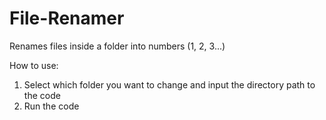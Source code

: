 # File-Renamer
Renames files inside a folder into numbers (1, 2, 3...)

How to use:

1) Select which folder you want to change and input the directory path to the code
2) Run the code
